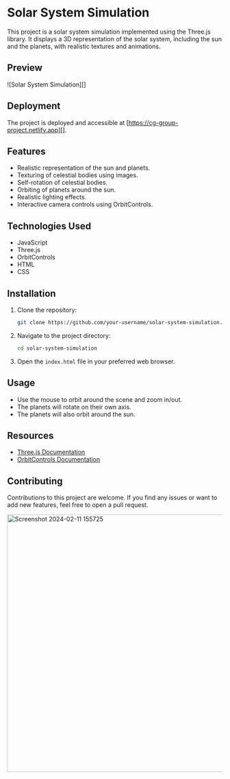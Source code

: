 
# Solar System Simulation

This project is a solar system simulation implemented using the Three.js library. It displays a 3D representation of the solar system, including the sun and the planets, with realistic textures and animations.

## Preview

![Solar System Simulation][]

## Deployment

The project is deployed and accessible at [https://cg-group-project.netlify.app][].

## Features

- Realistic representation of the sun and planets.
- Texturing of celestial bodies using images.
- Self-rotation of celestial bodies.
- Orbiting of planets around the sun.
- Realistic lighting effects.
- Interactive camera controls using OrbitControls.

## Technologies Used

- JavaScript
- Three.js
- OrbitControls
- HTML
- CSS

## Installation

1. Clone the repository:

   ```bash
   git clone https://github.com/your-username/solar-system-simulation.git
   ```

2. Navigate to the project directory:

   ```bash
   cd solar-system-simulation
   ```

3. Open the `index.html` file in your preferred web browser.

## Usage

- Use the mouse to orbit around the scene and zoom in/out.
- The planets will rotate on their own axis.
- The planets will also orbit around the sun.

## Resources

- [Three.js Documentation](https://threejs.org/docs/)
- [OrbitControls Documentation](https://threejs.org/docs/#examples/en/controls/OrbitControls)

## Contributing

Contributions to this project are welcome. If you find any issues or want to add new features, feel free to open a pull request.



<img width="600" alt="Screenshot 2024-02-11 155725" src="https://github.com/nesrucodex/Earth-and-Moon-Stimulation-in-webgl2/assets/155378885/8c129f64-e8d8-486b-aed3-8f3dddf44aa2">
